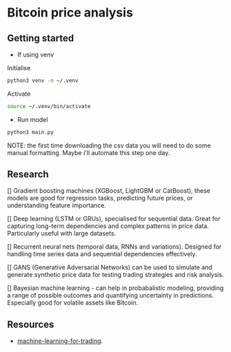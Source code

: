 # Bitcoin price analysis

## Getting started

- If using venv

Initialise

```bash
python3 venv -m ~/.venv
```

Activate

```bash
source ~/.venv/bin/activate
```

- Run model

```bash
python3 main.py
```

NOTE: the first time downloading the csv data you will need to do some manual formatting. Maybe i'll automate this step one day.

## Research

[] Gradient boosting machines (XGBoost, LightGBM or CatBoost), these models are good for regression tasks,
predicting future prices, or understanding feature importance.

[] Deep learning (LSTM or GRUs), specialised for sequential data. Great for capturing long-term dependencies
and complex patterns in price data. Particularly useful with large datasets.

[] Recurrent neural nets (temporal data, RNNs and variations). Designed for handling time series data and sequential dependencies
effectively.

[] GANS (Generative Adversarial Networks) can be used to simulate and generate synthetic price data for testing
trading strategies and risk analysis.

[] Bayesian machine learning - can help in probabalistic modeling, providing a range of possible outcomes and
quantifying uncertainty in predictions. Especially good for volatile assets like Bitcoin.

## Resources

- [machine-learning-for-trading](https://github.com/stefan-jansen/machine-learning-for-trading/).
